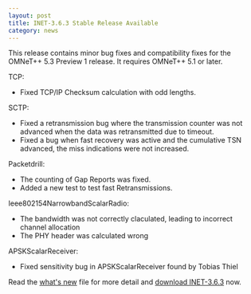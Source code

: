 ```yaml
---
layout: post
title: INET-3.6.3 Stable Release Available
category: news
---
```


This release contains minor bug fixes and compatibility fixes for the
OMNeT++ 5.3 Preview 1 release. It requires OMNeT++ 5.1 or later.

TCP:

  - Fixed TCP/IP Checksum calculation with odd lengths.

SCTP:

  - Fixed a retransmission bug where the transmission counter was not
    advanced when the data was retransmitted due to timeout.
  - Fixed a bug when fast recovery was active and the cumulative TSN
    advanced, the miss indications were not increased.

Packetdrill:

  - The counting of Gap Reports was fixed.
  - Added a new test to test fast Retransmissions.

Ieee802154NarrowbandScalarRadio:

  - The bandwidth was not correctly claculated, leading to incorrect channel allocation
  - The PHY header was calculated wrong

APSKScalarReceiver:

  - Fixed sensitivity bug in APSKScalarReceiver found by Tobias Thiel

Read the
[what's new](https://github.com/inet-framework/inet/blob/v3.6.3/WHATSNEW) file for more detail and
[download INET-3.6.3](https://github.com/inet-framework/inet/releases/download/v3.6.3/inet-3.6.3-src.tgz)
now.
